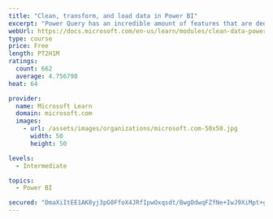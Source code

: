 ```yaml
---
title: "Clean, transform, and load data in Power BI"
excerpt: "Power Query has an incredible amount of features that are dedicated to helping you clean and prepare your data for analysis. You will learn how to simplify a complicated model, change data types, rename objects, and pivot data. You will also learn how to profile columns so that you know which columns have the valuable data that you’re seeking for deeper analytics."
webUrl: https://docs.microsoft.com/en-us/learn/modules/clean-data-power-bi/
type: course
price: Free
length: PT2H1M
ratings:
  count: 662
  average: 4.756798
heat: 64

provider:
  name: Microsoft Learn
  domain: microsoft.com
  images:
    - url: /assets/images/organizations/microsoft.com-50x50.jpg
      width: 50
      height: 50

levels:
  - Intermediate

topics:
  - Power BI

secured: "DmaXiItEE1AK8yj3pG0FfoX4JRfIpwOxqsdt/BwgOdwqFZfNe+IwJ9XiMpt+gJldLb8IBTtzlM0IlrYp/e6ZJDJqzuHxfLGNzMwUq4HxxnHat8t8l7be9EOASS967H52Pd1BqBpHk1iyOa/cX5HzDc0pI5F3P7n11KLxNvr8eNp8VWy82WmdRorPdVf6J7xxZCF7bG8OppcY2cqCozypgmoyDqY8WwLUejmhldRrjbx26b530Tp/fVzi1mqWENq30COtY8r+Wid+kcVfauPs4RObRnUoq2JkhzwxQn5k6wE/XcYYLwDp0mMHTRqJ6ZqUZt541uu0ym1tAnLXV6DTT7OIuvD9Xln+mIodWDJTlHQXSdVs0L+6nbqiSu7eHsP3PaQDp6kZGRpg+uvFwtb04ivst3T1/1V/EEAurHlnjvE=;zmjWqhANHTbtKdycQwkgJw=="
---
```


